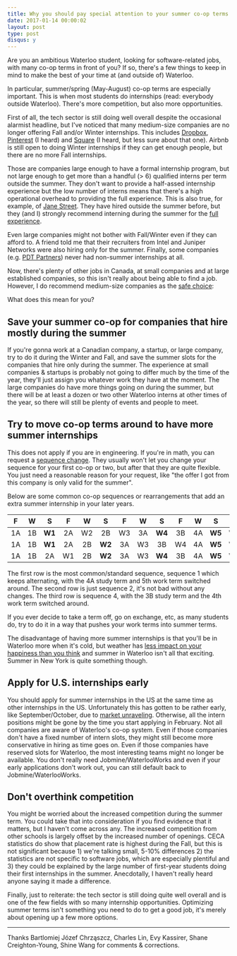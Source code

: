 ```yaml
---
title: Why you should pay special attention to your summer co-op terms
date: 2017-01-14 00:00:02
layout: post
type: post
disqus: y
---
```


Are you an ambitious Waterloo student, looking for software-related jobs, with many co-op terms in front of you? If so, there's a few things to keep in mind to make the best of your time at (and outside of) Waterloo.

In particular, summer/spring (May-August) co-op terms are especially important. This is when most students do internships (read: everybody outside Waterloo). There's more competition, but also more opportunities.

First of all, the tech sector is still doing well overall despite the occasional alarmist headline, but I've noticed that many medium-size companies are no longer offering Fall and/or Winter internships. This includes [Dropbox](https://www.dropbox.com/jobs), [Pinterest](https://careers.pinterest.com/careers/interns-and-new-grads) (I heard) and [Square](https://squareup.com/ca/careers/university) (I heard, but less sure about that one). Airbnb is still open to doing Winter internships if they can get enough people, but there are no more Fall internships.

Those are companies large enough to have a formal internship program, but not large enough to get more than a handful (> 6) qualified interns per term outside the summer. They don't want to provide a half-assed internship experience but the low number of interns means that there's a high operational overhead to providing the full experience. This is also true, for example, of [Jane Street](https://www.janestreet.com/join-jane-street/internships/). They have hired outside the summer before, but they (and I) strongly recommend interning during the summer for the [full experience](http://digitalfreepen.com/2017/01/07/jane-street-thinking.html).

Even large companies might not bother with Fall/Winter even if they can afford to. A friend told me that their recruiters from Intel and Juniper Networks were also hiring only for the summer. Finally, some companies (e.g. [PDT Partners](http://www.pdtpartners.com/careers.html)) never had non-summer internships at all.

Now, there's plenty of other jobs in Canada, at small companies and at large established companies, so this isn't really about being able to find a job. However, I do recommend medium-size companies as the [safe choice](/2017/01/13/medium-software-internships.html):

What does this mean for you?

Save your summer co-op for companies that hire mostly during the summer
-----------------------------------------------------------------------

If you're gonna work at a Canadian company, a startup, or large company, try to do it during the Winter and Fall, and save the summer slots for the companies that hire only during the summer. The experience at small companies & startups is probably not going to differ much by the time of the year, they'll just assign you whatever work they have at the moment. The large companies do have more things going on during the summer, but there will be at least a dozen or two other Waterloo interns at other times of the year, so there will still be plenty of events and people to meet.

Try to move co-op terms around to have more summer internships
--------------------------------------------------------------

This does not apply if you are in engineering. If you're in math, you can request a [sequence change](https://uwaterloo.ca/co-operative-education/faculty-mathematics-request-academicwork-term-sequence-change). They usually won't let you change your sequence for your first co-op or two, but after that they are quite flexible. You just need a reasonable reason for your request, like "the offer I got from this company is only valid for the summer".

Below are some common co-op sequences or rearrangements that add an extra summer internship in your later years.

  F |  W |   S  |  F |  W |   S  |  F |  W |   S  |  F |  W |   S  |  F |  W
:--:|:--:| :--: |:--:|:--:| :--: |:--:|:--:| :--: |:--:|:--:| :--: |:--:|:--:
 1A | 1B |**W1**| 2A | W2 |  2B  | W3 | 3A |**W4**| 3B | 4A |**W5**| W6 | 4B
 1A | 1B |**W1**| 2A | 2B |**W2**| 3A | W3 |  3B  | W4 | 4A |**W5**| W6 | 4B
 1A | 1B |  2A  | W1 | 2B |**W2**| 3A | W3 |**W4**| 3B | 4A |**W5**| W6 | 4B

The first row is the most common/standard sequence, sequence 1 which keeps alternating, with the 4A study term and 5th work term switched around. The second row is just sequence 2, it's not bad without any changes. The third row is sequence 4, with the 3B study term and the 4th work term switched around.

If you ever decide to take a term off, go on exchange, etc, as many students do, try to do it in a way that pushes your work terms into summer terms.

The disadvantage of having more summer internships is that you'll be in Waterloo more when it's cold, but weather has [less impact on your happiness than you think](http://journals.sagepub.com/doi/abs/10.1111/1467-9280.00066) and summer in Waterloo isn't all that exciting. Summer in New York is quite something though.

Apply for U.S. internships early
--------------------------------

You should apply for summer internships in the US at the same time as other internships in the US. Unfortunately this has gotten to be rather early, like September/October, due to [market unraveling](https://blogs.janestreet.com/unraveling/). Otherwise, all the intern positions might be gone by the time you start applying in February. Not all companies are aware of Waterloo's co-op system. Even if those companies don't have a fixed number of intern slots, they might still become more conservative in hiring as time goes on. Even if those companies have reserved slots for Waterloo, the most interesting teams might no longer be available. You don't really need Jobmine/WaterlooWorks and even if your early applications don't work out, you can still default back to Jobmine/WaterlooWorks.

Don't overthink competition
---------------------------

You might be worried about the increased competition during the summer term. You could take that into consideration if you find evidence that it matters, but I haven't come across any. The increased competition from other schools is largely offset by the increased number of openings. CECA statistics do show that placement rate is highest during the Fall, but this is not significant because 1) we're talking small, 5-10% differences 2) the statistics are not specific to software jobs, which are especially plentiful and 3) they could be explained by the large number of first-year students doing their first internships in the summer. Anecdotally, I haven't really heard anyone saying it made a difference.

Finally, just to reiterate: the tech sector is still doing quite well overall and is one of the few fields with so many internship opportunities. Optimizing summer terms isn't something you need to do to get a good job, it's merely about opening up a few more options.

----------

Thanks Bartlomiej Józef Chrząszcz, Charles Lin, Evy Kassirer, Shane Creighton-Young, Shine Wang for comments & corrections.

